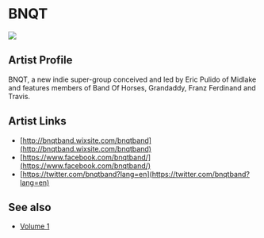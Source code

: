 # BNQT

![](../../asssets/artists/BNQT.png)

## Artist Profile

BNQT, a new indie super-group conceived and led by Eric Pulido of Midlake and features members of Band Of Horses, Grandaddy, Franz Ferdinand and Travis.

## Artist Links

- [http://bnqtband.wixsite.com/bnqtband](http://bnqtband.wixsite.com/bnqtband)
- [https://www.facebook.com/bnqtband/](https://www.facebook.com/bnqtband/)
- [https://twitter.com/bnqtband?lang=en](https://twitter.com/bnqtband?lang=en)


## See also

- [Volume 1](BNQT-Volume_1.md)
